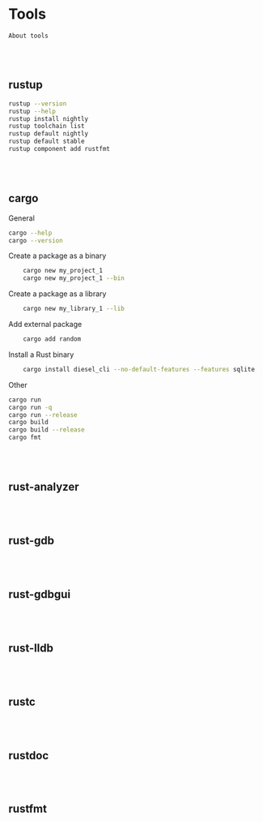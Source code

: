 
# Tools
    About tools



<!--------------------------------------------------------------------------------- rustup -->
<br><br>

## rustup
```bash
rustup --version
rustup --help
rustup install nightly
rustup toolchain list
rustup default nightly
rustup default stable
rustup component add rustfmt
```



<!--------------------------------------------------------------------------------- cargo -->
<br><br>

## cargo
General
```bash
cargo --help
cargo --version
```

Create a package as a binary
```bash
    cargo new my_project_1 
    cargo new my_project_1 --bin
```

Create a package as a library
```bash
    cargo new my_library_1 --lib
```

Add external package
```bash
    cargo add random
```

Install a Rust binary
```bash
    cargo install diesel_cli --no-default-features --features sqlite
```


Other
```bash
cargo run
cargo run -q
cargo run --release
cargo build
cargo build --release
cargo fmt
```



<!--------------------------------------------------------------------------------- rust-analyzer -->
<br><br>

## rust-analyzer



<!--------------------------------------------------------------------------------- rust-gdb -->
<br><br>

## rust-gdb



<!--------------------------------------------------------------------------------- rust-gdbgui -->
<br><br>

## rust-gdbgui



<!--------------------------------------------------------------------------------- rust-lldb -->
<br><br>

## rust-lldb



<!--------------------------------------------------------------------------------- rustc -->
<br><br>

## rustc



<!--------------------------------------------------------------------------------- rustdoc -->
<br><br>

## rustdoc



<!--------------------------------------------------------------------------------- rustfmt -->
<br><br>

## rustfmt
